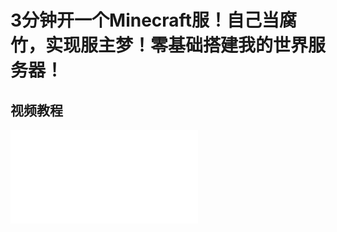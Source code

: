 # 3分钟开一个Minecraft服！自己当腐竹，实现服主梦！零基础搭建我的世界服务器！


## 视频教程

<iframe class="iframe_video" src="//player.bilibili.com/player.html?aid=537566323&cid=1376666285&page=1&autoplay=false&muted=true&highQuality=true" scrolling="no" border="0" frameborder="no" framespacing="0" allowfullscreen="true"> </iframe>
